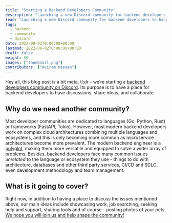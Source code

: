 ```yaml
---
title: "Starting a Backend Developers Community"
description: "Launching a new Discord community for backend developers to hang, discuss and learn from."
lead: "Launching a new Discord community for backend developers to hang, discuss and learn from."
tags:
  - backend
  - community
  - discord
date: 2022-08-02T0:00:00+00:00
lastmod: 2022-08-02T0:00:00+00:00
draft: false
weight: 50
images: ["thumbnail.png"]
contributors: ["Aviram Hassan"]
---
```


Hey all, this blog post is a bit meta. tl;dr - we’re starting a [backend developers community on Discord](https://discord.gg/pSKEdmNZcK). Its purpose is to have a place for backend developers to have discussions, share ideas, and collaborate. 

## Why do we need another community?
Most developer communities are dedicated to languages (Go, Python, Rust) or frameworks (FastAPI, Tokio). However, most modern backend developers work on complex cloud architectures combining multiple languages and ecosystems, and this is only becoming more common as microservice architectures become more prevalent. The modern backend engineer is a [polyglot](https://medium.com/soluto-nashville/why-be-a-polyglot-software-engineer-29cf53465d15), making them more versatile and equipped to solve a wider array of problems. Besides, backend developers face many common issues *unrelated* to the language or ecosystem they use - things to do with architecture, databases and other third party services, CI/CD and SDLC, even development methodology and team management.

## What is it going to cover?
Right now, in addition to having a place to discuss the issues mentioned above, our main ideas include showcasing work, job searching, seeking help and support, sharing tools and of course - posting photos of your pets. 
[We hope you will join us and help shape the community!](https://discord.gg/pSKEdmNZcK)
